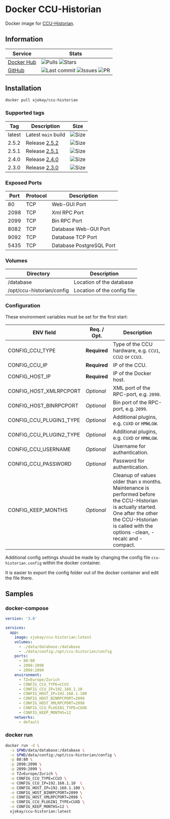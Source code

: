 # Docker CCU-Historian

Docker image for [CCU-Historian](https://ccu-historian.de).

## Information

| Service    | Stats |
|------------|-------|
| [Docker Hub](https://hub.docker.com/r/xjokay/ccu-historian) | ![Pulls](https://img.shields.io/docker/pulls/xjokay/ccu-historian.svg?style=flat-square) ![Stars](https://img.shields.io/docker/stars/xjokay/ccu-historian.svg?style=flat-square) |
| [GitHub](https://github.com/x-jokay/docker-ccu-historian)   | ![Last commit](https://img.shields.io/github/last-commit/x-jokay/docker-ccu-historian.svg?style=flat-square) ![Issues](https://img.shields.io/github/issues-raw/x-jokay/docker-ccu-historian.svg?style=flat-square) ![PR](https://img.shields.io/github/issues-pr-raw/x-jokay/docker-ccu-historian.svg?style=flat-square) |

## Installation

```sh
docker pull xjokay/ccu-historian
```

### Supported tags

| Tag    | Description | Size |
|--------|-------------|------|
| latest | Latest `main` build                                                                 | ![Size](https://shields.beevelop.com/docker/image/image-size/xjokay/ccu-historian/latest.svg?style=flat-square) |
| 2.5.2  | Release [2.5.2](https://github.com/x-jokay/docker-ccu-historian/releases/tag/2.5.2) | ![Size](https://shields.beevelop.com/docker/image/image-size/xjokay/ccu-historian/2.5.2.svg?style=flat-square)  |
| 2.5.1  | Release [2.5.1](https://github.com/x-jokay/docker-ccu-historian/releases/tag/2.5.1) | ![Size](https://shields.beevelop.com/docker/image/image-size/xjokay/ccu-historian/2.5.1.svg?style=flat-square)  |
| 2.4.0  | Release [2.4.0](https://github.com/x-jokay/docker-ccu-historian/releases/tag/2.4.0) | ![Size](https://shields.beevelop.com/docker/image/image-size/xjokay/ccu-historian/2.4.0.svg?style=flat-square)  |
| 2.3.0  | Release [2.3.0](https://github.com/x-jokay/docker-ccu-historian/releases/tag/2.3.0) | ![Size](https://shields.beevelop.com/docker/image/image-size/xjokay/ccu-historian/2.3.0.svg?style=flat-square)  |

### Exposed Ports

| Port | Protocol | Description              |
|------|----------|--------------------------|
|   80 | TCP      | Web-GUI Port             |
| 2098 | TCP      | Xml RPC Port             |
| 2099 | TCP      | Bin RPC Port             |
| 8082 | TCP      | Database Web-GUI Port    |
| 9092 | TCP      | Database TCP Port        |
| 5435 | TCP      | Database PostgreSQL Port |

### Volumes

| Directory                 | Description                 |
|---------------------------|-----------------------------|
| /database                 | Location of the database    |
| /opt/ccu-historian/config | Location of the config file |

### Configuration

These environment variables must be set for the first start:

| ENV field               | Req. / Opt.  | Description                                              |
|-------------------------|--------------|----------------------------------------------------------|
| CONFIG_CCU_TYPE         | **Required** | Type of the CCU hardware, e.g. `CCU1`, `CCU2` or `CCU3`. |
| CONFIG_CCU_IP           | **Required** | IP of the CCU.                                           |
| CONFIG_HOST_IP          | **Required** | IP of the Docker host.                                   |
| CONFIG_HOST_XMLRPCPORT  | *Optional*   | XML port of the RPC-port, e.g. `2098`.                   |
| CONFIG_HOST_BINRPCPORT  | *Optional*   | Bin port of the RPC-port, e.g. `2099`.                   |
| CONFIG_CCU_PLUGIN1_TYPE | *Optional*   | Additional plugins, e.g. `CUXD` or `HMWLGW`.             |
| CONFIG_CCU_PLUGIN2_TYPE | *Optional*   | Additional plugins, e.g. `CUXD` or `HMWLGW`.             |
| CONFIG_CCU_USERNAME     | *Optional*   | Username for authentication.                             |
| CONFIG_CCU_PASSWORD     | *Optional*   | Password for authentication.                             |
| CONFIG_KEEP_MONTHS      | *Optional*   | Cleanup of values older than x months. Maintenance is performed before the CCU-Historian is actually started. One after the other the CCU-Historian is called with the options -clean, -recalc and -compact. |

Additional config settings should be made by changing the config file `ccu-historian.config`
within the docker container.

It is easier to export the config folder out of the docker container and edit
the file there.

## Samples

### docker-compose

```yaml
version: '3.8'

services:
  app:
    image: xjokay/ccu-historian:latest
    volumes:
      - ./data/database:/database
      - ./data/config:/opt/ccu-historian/config
    ports:
      - 80:80
      - 2098:2098
      - 2099:2099
    environment:
      - TZ=Europe/Zurich
      - CONFIG_CCU_TYPE=CCU3
      - CONFIG_CCU_IP=192.168.1.10
      - CONFIG_HOST_IP=192.168.1.100
      - CONFIG_HOST_BINRPCPORT=2099
      - CONFIG_HOST_XMLRPCPORT=2098
      - CONFIG_CCU_PLUGIN1_TYPE=CUXD
      - CONFIG_KEEP_MONTHS=12
    networks:
      - default
```

### docker run

```sh
docker run -d \
  -v $PWD/data/database:/database \
  -v $PWD/data/config:/opt/ccu-historian/config \
  -p 80:80 \
  -p 2098:2098 \
  -p 2099:2099 \
  -e TZ=Europe/Zurich \
  -e CONFIG_CCU_TYPE=CCU3 \
  -e CONFIG_CCU_IP=192.168.1.10  \
  -e CONFIG_HOST_IP=192.168.1.100 \
  -e CONFIG_HOST_BINRPCPORT=2099 \
  -e CONFIG_HOST_XMLRPCPORT=2098 \
  -e CONFIG_CCU_PLUGIN1_TYPE=CUXD \
  -e CONFIG_KEEP_MONTHS=12 \
  xjokay/ccu-historian:latest
```

